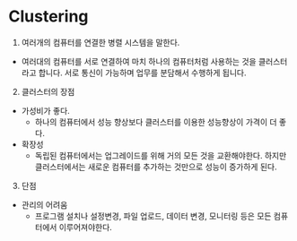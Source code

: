 # Clustering

1. 여러개의 컴퓨터를 연결한 병렬 시스템을 말한다.

- 여러대의 컴퓨터를 서로 연결하여 마치 하나의 컴퓨터처럼 사용하는 것을 클러스터라고 합니다. 서로 통신이 가능하며 업무를 분담해서 수행하게 됩니다.

2. 클러스터의 장점

- 가성비가 좋다.
  - 하나의 컴퓨터에서 성능 향상보다 클러스터를 이용한 성능향상이 가격이 더 좋다.
- 확장성
  - 독립된 컴퓨터에서는 업그레이드를 위해 거의 모든 것을 교환해야한다. 하지만 클러스터에서는 새로운 컴퓨터를 추가하는 것만으로 성능이 증가하게 된다.

3. 단점

- 관리의 어려움
  - 프로그램 설치나 설정변경, 파일 업로드, 데이터 변경, 모니터링 등은 모든 컴퓨터에서 이루어져야한다.